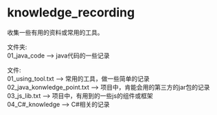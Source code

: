 # knowledge_recording

收集一些有用的资料或常用的工具。

文件夹:</br>
01_java_code  -->  java代码的一些记录

文件:</br>
01_using_tool.txt            -->  常用的工具，做一些简单的记录</br>
02_java_konwledge_point.txt  -->  项目中，肯能会用的第三方的jar包的记录</br>
03_js_lib.txt                -->  项目中，有用到的一些js的组件或框架</br>
04_C#_knowledge              -->  C#相关的记录
